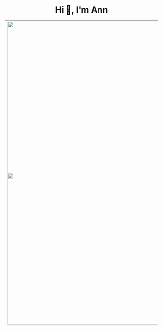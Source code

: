 <h1 align="center">Hi 👋, I'm Ann</h1>


<table style="width:100%;">
  <tr>
    <td>
      <img align="center" width="500" src="https://github-readme-stats.vercel.app/api?username=hoangann2000&theme=radical&hide_border=false&include_all_commits=false&count_private=false" />
      <img width="500" align="center" src="https://github-readme-stats.vercel.app/api/top-langs/?username=hoangann2000&theme=radical&hide_border=false&include_all_commits=false&count_private=false&layout=compact"/>
    </td>
    <td>
      <p align="center"> 
        <img  align="center"src="https://cdn.dribbble.com/users/1059583/screenshots/4171367/coding-freak.gif" alt="dev" width="100%"/>
      </p>
    </td>
  </tr>
</table>




